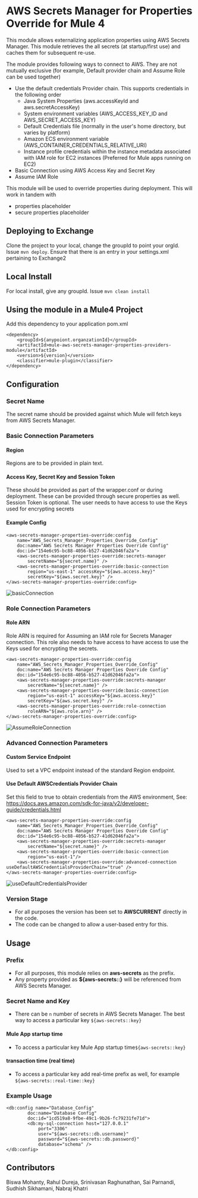 # AWS Secrets Manager for Properties Override for Mule 4

This module allows externalizing application properties using AWS Secrets Manager.
This module retrieves the all secrets (at startup/first use) and caches them for subsequent re-use. 

The module provides following ways to connect to AWS.
They are not mutually exclusive (for example, Default provider chain and Assume Role can be used together)
- Use the default credentials Provider chain. This supports credentials in the following order 
  - Java System Properties (aws.accessKeyId and aws.secretAccessKey)
  - System environment variables (AWS_ACCESS_KEY_ID and AWS_SECRET_ACCESS_KEY)
  - Default Credentials file (normally in the user's home directory, but varies by platform)
  - Amazon ECS environment variable (AWS_CONTAINER_CREDENTIALS_RELATIVE_URI)
  - Instance profile credentials within the instance metadata associated with IAM role for EC2 instances (Preferred for Mule apps running on EC2)
- Basic Connection using AWS Access Key and Secret Key
- Assume IAM Role 

This module will be used to override properties during deployment. This will work in tandem with
- properties placeholder
- secure properties placeholder

## Deploying to Exchange
Clone the project to your local, change the groupId to point your orgId. Issue `mvn deploy`.
Ensure that there is an entry in your settings.xml pertaining to Exchange2

## Local Install
For local install, give any groupId. Issue `mvn clean install`

## Using the module in a Mule4 Project
Add this dependency to your application pom.xml

```
<dependency>
	<groupId>${anypoiont.organzationId}</groupId>
	<artifactId>mule-aws-secrets-manager-properties-providers-module</artifactId>
	<version>${version}</version>
	<classifier>mule-plugin</classifier>
</dependency>
```

## Configuration

### Secret Name
The secret name should be provided against which Mule will fetch keys from
AWS Secrets Manager.

### Basic Connection Parameters

#### Region
Regions are to be provided in plain text.

#### Access Key, Secret Key and Session Token
These should be provided as part of the wrapper.conf or during deployment.
These can be provided through secure properties as well. Session Token is optional. 
The user needs to have access to use the Keys used for encrypting secrets

#### Example Config

```
<aws-secrets-manager-properties-override:config
    name="AWS_Secrets_Manager_Properties_Override_Config"
    doc:name="AWS Secrets Manager Properties Override Config"
    doc:id="154e6c95-bc88-4056-b527-41d62046fa2a">
    <aws-secrets-manager-properties-override:secrets-manager
        secretName="${secret.name}" />
    <aws-secrets-manager-properties-override:basic-connection
        region="us-east-1" accessKey="${aws.access.key}"
        secretKey="${aws.secret.key}" />
</aws-secrets-manager-properties-override:config>
```

![basicConnection](basicConnection.png)

### Role Connection Parameters
#### Role ARN
Role ARN is required for Assuming an IAM role for Secrets Manager connection.
This role also needs to have access to have access to use the Keys used for encrypting the secrets.

```
<aws-secrets-manager-properties-override:config
    name="AWS_Secrets_Manager_Properties_Override_Config"
    doc:name="AWS Secrets Manager Properties Override Config"
    doc:id="154e6c95-bc88-4056-b527-41d62046fa2a">
    <aws-secrets-manager-properties-override:secrets-manager
        secretName="${secret.name}" />
    <aws-secrets-manager-properties-override:basic-connection
        region="us-east-1" accessKey="${aws.access.key}"
        secretKey="${aws.secret.key}" />
    <aws-secrets-manager-properties-override:role-connection
        roleARN="${aws.role.arn}" />
</aws-secrets-manager-properties-override:config>
```
![AssumeRoleConnection](AssumeRoleConnection.png)

### Advanced Connection Parameters
#### Custom Service Endpoint
Used to set a VPC endpoint instead of the standard Region endpoint.

#### Use Default AWSCredentials Provider Chain
Set this field to true to obtain credentials from the AWS environment, See: https://docs.aws.amazon.com/sdk-for-java/v2/developer-guide/credentials.html

```
<aws-secrets-manager-properties-override:config
    name="AWS_Secrets_Manager_Properties_Override_Config"
    doc:name="AWS Secrets Manager Properties Override Config"
    doc:id="154e6c95-bc88-4056-b527-41d62046fa2a">
    <aws-secrets-manager-properties-override:secrets-manager
        secretName="${secret.name}" />
    <aws-secrets-manager-properties-override:basic-connection
        region="us-east-1"/>
    <aws-secrets-manager-properties-override:advanced-connection useDefaultAWSCredentialsProviderChain="true" />
</aws-secrets-manager-properties-override:config>
```

![useDefaultCredentialsProvider](useDefaultCredentialProviderChain.png)

### Version Stage
- For all purposes the version has been set to **AWSCURRENT** directly in the code.
- The code can be changed to allow a user-based entry for this.

## Usage

### Prefix
- For all purposes, this module relies on **aws-secrets** as the prefix.
- Any property provided as **${aws-secrets::}** will be referenced from AWS Secrets Manager.

### Secret Name and Key
- There can be `n` number of secrets in AWS Secrets Manager. The best way to access a particular key
`${aws-secrets::key}`

#### Mule App startup time
- To access a particular key Mule App startup time`${aws-secrets::key}`
#### transaction time (real time)
- To access a particular key add real-time prefix as well, for example `${aws-secrets::real-time::key}`

### Example Usage

```
<db:config name="Database_Config" 
		doc:name="Database Config"
		doc:id="1cd519a8-9fbe-49c1-9b26-fc79231fe71d">
		<db:my-sql-connection host="127.0.0.1" 
			port="3306"
			user="${aws-secrets::db.username}" 
			password="${aws-secrets::db.password}" 
			database="schema" />
</db:config>
```

## Contributors
Biswa Mohanty, Rahul Dureja, Srinivasan Raghunathan, Sai Parnandi, Sudhish Sikhamani, Nabraj Khatri
